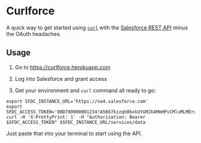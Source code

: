 Curlforce
=========

A quick way to get started using [`curl`](http://curl.haxx.se/docs/manpage.html) with the [Salesforce REST API](http://www.salesforce.com/us/developer/docs/api_rest/) minus the OAuth headaches.

Usage
-----

1. Go to https://curlforce.herokuapp.com

2. Log into Salesforce and grant access

3. Get your environment and `curl` command all ready to go:

  ```
  export SFDC_INSTANCE_URL='https://na4.salesforce.com'
  export SFDC_ACCESS_TOKEN='00D700000001234!A5667kzzqh0bxkUtGMJkAMmHPvCMlvMLMErojvh3zxSSG0PoLm.u6Vbt8HP2LdKFp0JuPmCGIwroFlCNhuzFJk_MmRBJY'
  curl -H 'X-PrettyPrint: 1' -H "Authorization: Bearer $SFDC_ACCESS_TOKEN" $SFDC_INSTANCE_URL/services/data
  ```

Just paste that into your terminal to start using the API.
